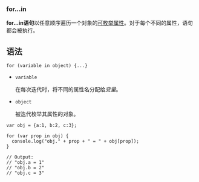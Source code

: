 ### for...in

**for...in语句**以任意顺序遍历一个对象的[可枚举属性](https://developer.mozilla.org/zh-CN/docs/Web/JavaScript/Enumerability_and_ownership_of_properties)。对于每个不同的属性，语句都会被执行。

## 语法

```
for (variable in object) {...}
```

- `variable`

  在每次迭代时，将不同的属性名分配给*变量*。

- `object`

  被迭代枚举其属性的对象。

```
var obj = {a:1, b:2, c:3};
    
for (var prop in obj) {
  console.log("obj." + prop + " = " + obj[prop]);
}

// Output:
// "obj.a = 1"
// "obj.b = 2"
// "obj.c = 3"
```

